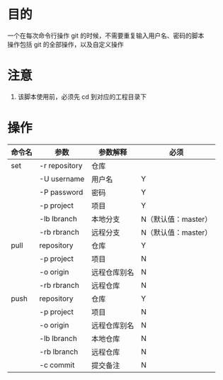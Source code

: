 # 目的

一个在每次命令行操作 git 的时候，不需要重复输入用户名、密码的脚本  
操作包括 git 的全部操作，以及自定义操作

# 注意

 1. 该脚本使用前，必须先 cd 到对应的工程目录下

# 操作

| 命令名 | 参数 | 参数解释 | 必须 |
| -- | -- | -- | -- |
| set | -r repository | 仓库 | | Y |
| | -U username | 用户名 | Y |
| | -P password | 密码 | Y |
| | -p project | 项目 | Y |
| | -lb lbranch | 本地分支 | N（默认值：master） |
| | -rb rbranch | 远程分支 | N（默认值：master） |
| pull | repository | 仓库 | Y |
| | -p project | 项目 | N |
| | -o origin | 远程仓库别名 | N |
| | -rb rbranch | 远程仓库 | N |
| push | repository | 仓库 | Y |
| | -p project | 项目 | N |
| | -o origin | 远程仓库别名 | N |
| | -lb lbranch | 本地仓库 | N |
| | -rb lbranch | 远程仓库 | N |
| | -c commit | 提交备注 | N |